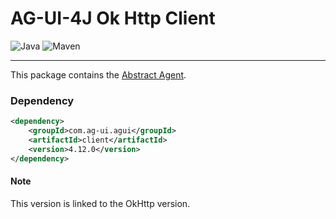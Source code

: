 # AG-UI-4J Ok Http Client

![Java](https://img.shields.io/badge/Java-17-orange?logo=openjdk&logoColor=white)
![Maven](https://img.shields.io/badge/Maven-4.12.0-C71A36?logo=apachemaven&logoColor=white)

---

This package contains the [Abstract Agent](./src/main/java/com/agui/client/agent/AbstractAgent.java).

### Dependency

```xml
<dependency>
    <groupId>com.ag-ui.agui</groupId>
    <artifactId>client</artifactId>
    <version>4.12.0</version>
</dependency>
```

#### Note
This version is linked to the OkHttp version.